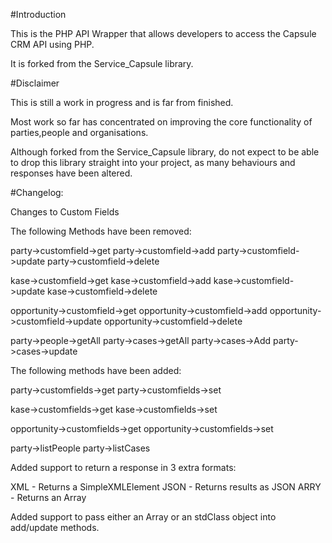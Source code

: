 #Introduction

This is the PHP API Wrapper that allows developers to access the Capsule CRM API using PHP.

It is forked from the Service_Capsule library.

#Disclaimer

This is still a work in progress and is far from finished.

Most work so far has concentrated on improving the core functionality of parties,people and organisations.

Although forked from the Service_Capsule library, do not expect to be able to drop this library straight into your project, as many behaviours and responses have been altered.

#Changelog:

Changes to Custom Fields

The following Methods have been removed:

party->customfield->get
party->customfield->add
party->customfield->update
party->customfield->delete

kase->customfield->get
kase->customfield->add
kase->customfield->update
kase->customfield->delete

opportunity->customfield->get
opportunity->customfield->add
opportunity->customfield->update
opportunity->customfield->delete

party->people->getAll
party->cases->getAll
party->cases->Add
party->cases->update

The following methods have been added:

party->customfields->get
party->customfields->set

kase->customfields->get
kase->customfields->set

opportunity->customfields->get
opportunity->customfields->set

party->listPeople
party->listCases

Added support to return a response in 3 extra formats:

XML - Returns a SimpleXMLElement
JSON - Returns results as JSON
ARRY - Returns an Array

Added support to pass either an Array or an stdClass object into add/update methods.